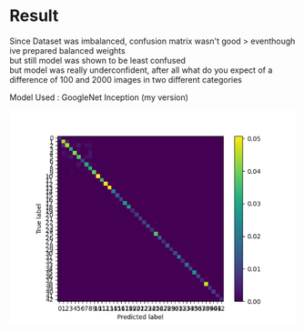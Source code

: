# Result

Since Dataset was imbalanced, confusion matrix wasn't good > eventhough ive prepared balanced weights  
but still model was shown to be least confused  
but model was really underconfident, after all what do you expect of a difference of 100 and 2000 images in two different categories  

Model Used : GoogleNet Inception (my version)  

![ConfusionMatrix](ConfusionMatrix1.png)

